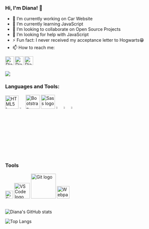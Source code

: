 ### Hi, I'm Diana! 👋

- 🔭 I’m currently working on Car Website
- 🌱 I’m currently learning JavaScript
- 👯 I’m looking to collaborate on Open Source Projects
- 🤔 I’m looking for help with JavaScript
- ⚡ Fun fact: I never received my acceptance letter to Hogwarts😁
- 📫 How to reach me: <br />
<a href="mailto:diana.zhusupbekova.kk@gmail.com">
  <img align="left" alt="Diana Zhusupbekova" | Email" width="28px" src="https://img.icons8.com/external-xnimrodx-lineal-color-xnimrodx/344/external-email-contact-us-xnimrodx-lineal-color-xnimrodx-4.png" />
</a>
<a href="https://www.linkedin.com/in/diana-zhusupbekova-727034217/">
  <img align="left" alt="Diana's LinkedIN" | width="28px" src="https://img.icons8.com/fluency/344/linkedin.png" />
</a>
<a href="https://t.me/Janjan_di">
  <img align="left" alt="Diana's Telegram" | width="28px" src="https://img.icons8.com/color/344/telegram-app--v1.png" />
</a>
<br />
<br />

![ ](https://komarev.com/ghpvc/?username=dianazhusupbek&color=green)
<br />  

### Languages and Tools:
<div>
  <img src ="https://upload.wikimedia.org/wikipedia/commons/thumb/6/61/HTML5_logo_and_wordmark.svg/512px-HTML5_logo_and_wordmark.svg.png?20170517184425" alt="HTML5 logo" width="43px" title='HTML5'/>
  <img src ="https://upload.wikimedia.org/wikipedia/commons/thumb/d/d5/CSS3_logo_and_wordmark.svg/363px-CSS3_logo_and_wordmark.svg.png?20160530175649" alt="CSS3 logo" width="3%" title='CSS3'/>
  <img src ="https://upload.wikimedia.org/wikipedia/commons/thumb/b/b2/Bootstrap_logo.svg/512px-Bootstrap_logo.svg.png?20210507000024" alt="Bootstrap logo" width="45px" title='Bootstrap'/>
  <img src ="https://cdn.worldvectorlogo.com/logos/sass-1.svg" alt="Sass logo" width="45px" title='Sass'/>
  <img src ="https://upload.wikimedia.org/wikipedia/commons/thumb/9/99/Unofficial_JavaScript_logo_2.svg/512px-Unofficial_JavaScript_logo_2.svg.png?20141107110902" alt="JavaScript logo" width="4%" title='JavaScript'/>
  <img src ="https://cdn.worldvectorlogo.com/logos/es6.svg" alt="ES6 logo" width="4%" title='ES6'/>
 <img src ="https://upload.wikimedia.org/wikipedia/commons/thumb/9/98/WordPress_blue_logo.svg/1024px-WordPress_blue_logo.svg.png" alt="WordPress logo" width="4%" title='WordPress'/>
<div> 

### Tools

<div>
  <img src ="https://seeklogo.com/images/F/figma-logo-E4E21D3AEA-seeklogo.com.png" alt="Figma logo" width="25px" title='Figma'/>
  <img src ="https://logowik.com/content/uploads/images/visual-studio-code7642.jpg" alt="VS Code logo" width="50px" title='Visual Studio Code'/>
  <img src ="https://upload.wikimedia.org/wikipedia/commons/thumb/e/e0/Git-logo.svg/1280px-Git-logo.svg.png" alt="Git logo" width="80px" title='Git'/>
  <img src ="https://raw.githubusercontent.com/webpack/media/master/logo/icon.png" alt="Webpack logo" width="40px" title='Webpack'/>
</div>
<br />
  
![Diana's GitHub stats](https://github-readme-stats.vercel.app/api?username=dianazhusupbek&show_icons=true&theme=radical)

![Top Langs](https://github-readme-stats.vercel.app/api/top-langs/?username=dianazhusupbek&theme=radical&exclude_repo=github-readme-stats,dianazhusupbek.github.io)
